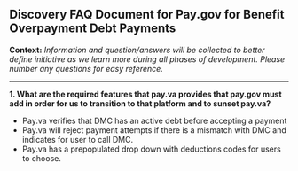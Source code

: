 ## Discovery FAQ Document for Pay.gov for Benefit Overpayment Debt Payments
**Context:** _Information and question/answers will be collected to better define initiative as we learn more during all phases of development. Please number any questions for easy reference._

---
**1. What are the required features that pay.va provides that pay.gov must add in order for us to transition to that platform and to sunset pay.va?**
- Pay.va verifies that DMC has an active debt before accepting a payment
- Pay.va will reject payment attempts if there is a mismatch with DMC and indicates for user to call DMC.
- Pay.va has a prepopulated drop down with deductions codes for users to choose.
 
